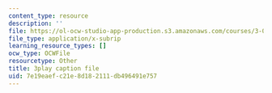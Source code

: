 ```yaml
---
content_type: resource
description: ''
file: https://ol-ocw-studio-app-production.s3.amazonaws.com/courses/3-091-introduction-to-solid-state-chemistry-fall-2018/7e19eaefc21e8d182111db496491e757_Q5W3J0NChwA.srt
file_type: application/x-subrip
learning_resource_types: []
ocw_type: OCWFile
resourcetype: Other
title: 3play caption file
uid: 7e19eaef-c21e-8d18-2111-db496491e757
---
```


